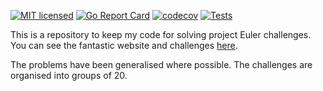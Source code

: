 [![MIT licensed](https://img.shields.io/badge/license-MIT-blue.svg)](./LICENSE)
[![Go Report Card](https://goreportcard.com/badge/github.com/andrew-field/testing-go)](https://goreportcard.com/report/github.com/andrew-field/testing-go)
[![codecov](https://codecov.io/gh/andrew-field/testing-go/branch/master/graph/badge.svg?token=jGdnwTJSTD)](https://codecov.io/gh/andrew-field/testing-go)
[![Tests](https://github.com/andrew-field/testing-go/actions/workflows/build-test.yml/badge.svg)](https://github.com/andrew-field/testing-go/actions/workflows/build-test.yml)

This is a repository to keep my code for solving project Euler challenges. You can see the fantastic website and challenges [here](https://projecteuler.net/ "Project Euler").

The problems have been generalised where possible. The challenges are organised into groups of 20.